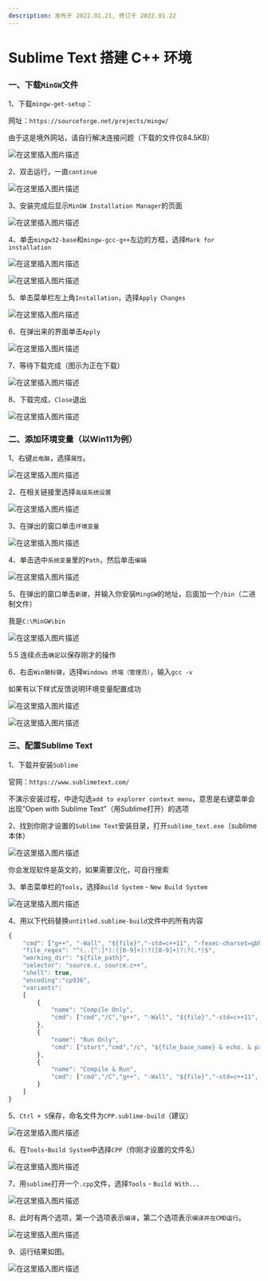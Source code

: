 ```yaml
---
description: 发布于 2022.01.21, 修订于 2022.01.22
---
```


# Sublime Text 搭建 C++ 环境

### 一、下载`MinGW`文件

1、下载`mingw-get-setup`：

网址：`https://sourceforge.net/projects/mingw/`

由于这是境外网站，请自行解决连接问题（下载的文件仅84.5KB）

![在这里插入图片描述](sublime-text-da-jian-c++-huan-jing.assets/2022-10-05-50215.png)

2、双击运行，一直`continue`

![在这里插入图片描述](sublime-text-da-jian-c++-huan-jing.assets/2022-10-05-050217.png)

3、安装完成后显示`MinGW Installation Manager`的页面

![在这里插入图片描述](sublime-text-da-jian-c++-huan-jing.assets/2022-10-05-050213.png)

4、单击`mingw32-base`和`mingw-gcc-g++`左边的方框，选择`Mark for installation`

![在这里插入图片描述](sublime-text-da-jian-c++-huan-jing.assets/2022-10-05-050224.png)

![在这里插入图片描述](sublime-text-da-jian-c++-huan-jing.assets/2022-10-05-50223.png)

5、单击菜单栏左上角`Installation`，选择`Apply Changes`

![在这里插入图片描述](sublime-text-da-jian-c++-huan-jing.assets/2022-10-05-050216.png)

6、在弹出来的界面单击`Apply`

![在这里插入图片描述](sublime-text-da-jian-c++-huan-jing.assets/2022-10-05-050218.png)

7、等待下载完成（图示为正在下载）

![在这里插入图片描述](sublime-text-da-jian-c++-huan-jing.assets/2022-10-05-050211.png)

8、下载完成，`Close`退出

![在这里插入图片描述](sublime-text-da-jian-c++-huan-jing.assets/2022-10-05-050226.png)

### 二、添加环境变量（以Win11为例）

1、右键`此电脑`，选择`属性`。

![在这里插入图片描述](sublime-text-da-jian-c++-huan-jing.assets/2022-10-05-50221.png)

2、在相关链接里选择`高级系统设置`

![在这里插入图片描述](sublime-text-da-jian-c++-huan-jing.assets/2022-10-05-050215.png)

3、在弹出的窗口单击`环境变量`

![在这里插入图片描述](sublime-text-da-jian-c++-huan-jing.assets/2022-10-05-050212.png)

4、单击选中`系统变量`里的`Path`，然后单击`编辑`

![在这里插入图片描述](sublime-text-da-jian-c++-huan-jing.assets/2022-10-05-050222.png)

5、在弹出的窗口单击`新建`，并输入你安装`MingGW`的地址，后面加一个`/bin`（二进制文件）

我是`C:\MinGW\bin`

![在这里插入图片描述](sublime-text-da-jian-c++-huan-jing.assets/2022-10-05-50227.png)

5.5 连续点击`确定`以保存刚才的操作

6、右击`Win徽标键`，选择`Windows 终端（管理员）`，输入`gcc -v`

如果有以下样式反馈说明环境变量配置成功

![在这里插入图片描述](sublime-text-da-jian-c++-huan-jing.assets/2022-10-05-050221.png)

![在这里插入图片描述](sublime-text-da-jian-c++-huan-jing.assets/2022-10-05-050225.png)

### 三、配置Sublime Text

1、下载并安装`Sublime`

官网：`https://www.sublimetext.com/`

不演示安装过程，中途勾选`add to explorer context menu`，意思是右键菜单会出现“Open with Sublime Text”（用Sublime打开）的选项

2、找到你刚才设置的`Sublime Text`安装目录，打开`sublime_text.exe`（sublime本体）

![在这里插入图片描述](sublime-text-da-jian-c++-huan-jing.assets/2022-10-05-050223.png)

你会发现软件是英文的，如果需要汉化，可自行搜索

3、单击菜单栏的`Tools`，选择`Build System` - `New Build System`

![在这里插入图片描述](sublime-text-da-jian-c++-huan-jing.assets/2022-10-05-050227.png)

4、用以下代码替换`untitled.sublime-build`文件中的所有内容

```javascript
{
	"cmd": ["g++", "-Wall", "${file}","-std=c++11", "-fexec-charset=gbk", "-o","${file_path}/${file_base_name}"],
	"file_regex": "^(..[^:]*):([0-9]+):?([0-9]+)?:?(.*)$",
	"working_dir": "${file_path}",
	"selector": "source.c, source.c++",
	"shell": true,
	"encoding":"cp936",
	"variants":
	[
		{
			"name": "Compile Only",
			"cmd": ["cmd","/C","g++", "-Wall", "${file}","-std=c++11", "-fexec-charset=gbk", "-o","${file_path}/${file_base_name}"],
		},
		{
			"name": "Run Only",
			"cmd": ["start","cmd","/c", "${file_base_name} & echo. & pause"],
		},
		{
			"name": "Compile & Run",
			"cmd": ["cmd","/C","g++", "-Wall", "${file}","-std=c++11", "-fexec-charset=gbk", "-o","${file_path}/${file_base_name}", "&&","start","cmd","/c", "${file_base_name} & echo. & pause"],
		}
	]
}
```

5、`Ctrl + S`保存，命名文件为`CPP.sublime-build`（建议）

![在这里插入图片描述](sublime-text-da-jian-c++-huan-jing.assets/2022-10-05-050228.png)

6、在`Tools`-`Build System`中选择`CPP`（你刚才设置的文件名）

![在这里插入图片描述](sublime-text-da-jian-c++-huan-jing.assets/2022-10-05-50218.png)

7、用`sublime`打开一个`.cpp`文件，选择`Tools` - `Build With...`

![在这里插入图片描述](sublime-text-da-jian-c++-huan-jing.assets/2022-10-05-050219.png)

8、此时有两个选项，第一个选项表示`编译`，第二个选项表示`编译并在CMD运行`。

![在这里插入图片描述](sublime-text-da-jian-c++-huan-jing.assets/2022-10-05-050220.png)

9、运行结果如图。

![在这里插入图片描述](sublime-text-da-jian-c++-huan-jing.assets/2022-10-05-050214.png)
